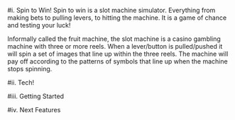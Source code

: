 #i. Spin to Win!
Spin to win is a slot machine simulator. Everything from making bets to pulling levers, to hitting the machine. It is a game of chance and testing your luck!

Informally called the fruit machine, the slot machine is a casino gambling machine with three or more reels.  When a lever/button is pulled/pushed  it will spin a set of images that line up within the three reels. The machine will pay off according to the patterns of symbols that line up when the machine stops spinning.



#ii. Tech!

#iii. Getting Started

#iv. Next Features 